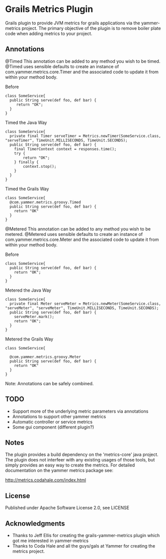 Grails Metrics Plugin
=======
Grails plugin to provide JVM metrics for grails applications via the yammer-metrics project.
The primary objective of the plugin is to remove boiler plate code when adding metrics to your project.

Annotations
-------
@Timed
This annotation can be added to any method you wish to be timed.  @Timed uses sensible defaults to create an instance of
com.yammer.metrics.core.Timer and the associated code to update it from within your method body.

Before
```
class SomeService{
  public String serve(def foo, def bar) {
     return "OK";
  }
}
```

Timed the Java Way
```
class SomeService{
  private final Timer serveTimer = Metrics.newTimer(SomeService.class, "serveTimer", TimeUnit.MILLISECONDS, TimeUnit.SECONDS);
  public String serve(def foo, def bar) {
    final TimerContext context = responses.time();
    try {
        return "OK";
    } finally {
        context.stop();
    }
  }
}
```

Timed the Grails Way
```
class SomeService{
  @com.yammer.metrics.groovy.Timed
  public String serve(def foo, def bar) {
    return "OK"
  }
}
```

@Metered
This annotation can be added to any method you wish to be metered.  @Metered uses sensible defaults to create an instance of
com.yammer.metrics.core.Meter and the associated code to update it from within your method body.


Before
```
class SomeService{
  public String serve(def foo, def bar) {
    return "OK";
  }
}
```

Metered the Java Way
```
class SomeService{
  private final Meter serveMeter = Metrics.newMeter(SomeService.class, "serveMeter", "serveMeter", TimeUnit.MILLISECONDS, TimeUnit.SECONDS);
  public String serve(def foo, def bar) {
    serveMeter.mark();
    return "OK";
  }
}
```

Metered the Grails Way
```
class SomeService{

  @com.yammer.metrics.groovy.Meter
  public String serve(def foo, def bar) {
    return "OK"
  }
}
```

Note: Annotations can be safely combined.

TODO
-------
 * Support more of the underlying metric parameters via annotations
 * Annotations to support other yammer metrics
 * Automatic controller or service metrics
 * Some gui component (different plugin?)

Notes
-------
The plugin provides a build dependency on the 'metrics-core' java project.  The plugin does not interfeer with any
existing usages of those tools, but simply provides an easy way to create the metrics.
For detailed documentation on the yammer metrics package see:

http://metrics.codahale.com/index.html

License
-------
Published under Apache Software License 2.0, see LICENSE



Acknowledgments
-------
* Thanks to Jeff Ellis for creating the grails-yammer-metrics plugin which got me interested in yammer-metrics
* Thanks to Coda Hale and all the guys/gals at Yammer for creating the metrics project.